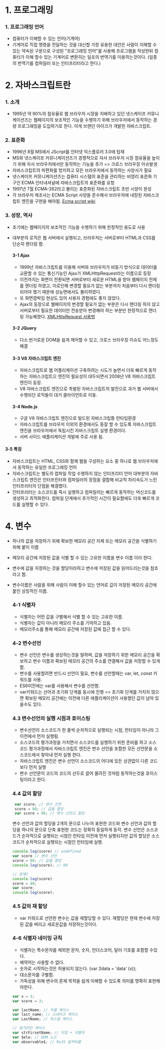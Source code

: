 # 1. 프로그래밍

### 1. 프로그래밍 언어
 - 컴퓨터가 이해할 수 있는 언어(기계어)
 - 기계어로 직접 명령을 전달하는 것을 대신할 가장 유용한 대안은 사람이 이해할 수 있는 약속된 구문으로 구성된 "프로그래밍 언어"를 사용해 프로그램을 작성한뒤 컴퓨터가 이해 할수 있는 기계어로 변환히는 일조의 번역기를 이용하는것이다. (일종의 번역기를 컴파일러 또는 인터프리터라고 한다.)

# 2. 자바스크립트란
 
### 1. 소개
 - 1995년 약 90%의 점유율로 웹 브라우저 시장을 지배하고 있던 넷스케이프 커뮤니케이션즈는 웹페이지의 보조적인 기능을 수행하기 위해 브라우저에서 동작하는 경량 프로그래밍을 도입하기로 한다. 이게 브렌던 아이크가 개발한 자바스크립트.

### 2. 표준화
 - 1996년 8월 MS에서 JScript를 인터넷 익스플로러 3.0에 탑재
 - MS와 넷스케이프 커뮤니케이션즈가 경쟁적으로 자사 브라우저 시장 점유율을 높이기 위해 자사 브라우저에서만 동작하는 기능을 추가
   => 크로스 브라우징 이슈발생
 - 자바스크립트의 파편화를 방지하고 모든 브라우저에서 동작하는 사양서가 필요
 - 넷스케이프 커뮤니케이션즈는 컴퓨터 시스템의 표준을 관리하는 비영리 표준화 기구인 ECMA 인터내셔널에 자바스크립트의 표준화를 요청
 - 1997년 7월 ECMA-262라고 불리는 표준화된 자바스크립트 초반 시양이 완성
 - 각 브라우저 제조사는 ECMA Script 사양을 준수해서 브라우저에 내장된 자바스크립트 엔진을 구현을 해야됨. 
   <a href="https://ko.wikipedia.org/wiki/ECMA%EC%8A%A4%ED%81%AC%EB%A6%BD%ED%8A%B8">Ecma script wiki </a>
### 3. 성장, 역사
 - 초기에는 웹페이지의 보조적인 기능을 수행하기 위해 한정적인 용도로 사용
 - 대부분의 로직은 웹 서버에서 실행되고, 브라우저는 서버로부터 HTML과 CSS를 단순히 랜더링 함.
    #### 3-1 Ajax
   - 1999년 자바스크립트를 이용해 서버와 브라우저가 비동기 방식으로 데이터를 교환할 수 있는 통신기능인 Ajax가 XMLHttpRequest라는 이름으로 등장
   - 이전까지는 화면이 전환되면 서버로부터 새로운 HTML을 받아 웹페이지 전체를 랜더링 하였고, 이로인해 변경할 필요가 없는 부분까지 처음부터 다시 랜더링되어야 했기 때문에 성능면에서도 불리하였다.
   - 또 화면깜박임 현상도 있어 사용자 경험에도 좋지 않았다.
   - Ajax의 등장으로 웹페이지의 변경할 필요가 없는 부분은 다시 랜더링 하지 않고 서버로부터 필요한 데이터만 전송받아 변경해야 하는 부분만 한정적으로 랜더링 가능해졌다.
     <a href="https://developer-talk.tistory.com/842">XMLHttpRequest 사용법</a>

   #### 3-2 JQuery
   - 다소 번거로운 DOM을 쉽게 제어할 수 있고, 크로스 브라우징 이슈도 어느정도 해결
 
   #### 3-3 V8 자바스크립트 엔진
   - 자바스크립트로 웹 어플리케이션 구축하려는 시도가 늘면서 더욱 빠르게 동작하는 자바스크립트으 엔진의 필요성이 대두되면서 2008년 V8 자바스크립트 엔진이 등장.
   - V8 자바스크립트 엔진으로 촉발된 자바스크립트의 발전으로 과거 웹 서버에서 수행되던 로직들이 대거 클라이언트로 이동.
   #### 3-4 Node.js
   - 구글 V8 자바스크립트 엔진으로 빌드된 자바스크립틍 런타임환경
   - 자바스크립트를 브라우저 이외의 환경에서도 동잘 할 수 있도록 자바스크립트 엔진을 브라우저에서 독립시킨 자바스크립트 실행 환경이다.
   - 서버 사이드 애플리케이션 개발에 주로 사용 됨.
  #### 3-5 특징
   - 자바스크립트는 HTML, CSS와 함께 웹을 구성하는 요소 중 하나로 웹 브라우저에서 동작하는 유일한 프로그래밍 언어
   - 자바스크립트는 별도의 컴파일 작업 수행하지 않는 인터프리터 언어 대부분의 자바스크립트 엔진은 인터프린터와 컴파일러의 장점을 결합해 비교적 차리속도가 느린 인터프리터의 단점을 해결했다.
   - 인터프리터는 소스코드를 즉시 실행하고 컴파일러는 빠르게 동작하는 머신코드를 생성하고 최적화한다. 컴파일 단계에서 추가적인 시간이 필요함에도 더욱 빠르게 코드를 실행할 수 있다.


# 4. 변수
 - 하나의 값을 저장하기 위해 확보한 메모리 공간 자체 또는 메모리 공간을 식별하기 위해 붙이 이름
 - 메모리 공간에 저장된 값을 식별 할 수 있는 고유한 이름을 변수 이름 이라 한다. 
 - 변수에 값을 지정하는 것을 할당이라하고 변수에 저장된 값을 읽어드리는것을 참조라고 함.
 - 변수이름은 사람을 위해 사람이 이해 할수 있는 언어로 값이 저장된 메모리 공간에 붙인 상징적인 이름.

   ### 4-1 식별자
     - 식별자는 어떤 값을 구별해서 식별 할 수 있는 고유한 이름.
     - 식별자는 값이 아니라 메모리 주소를 기억하고 있음.
     - 메모리주소를 통해 메모리 공간에 저장된 값에 접근 할 수 있다.
   
   ### 4-2 변수선언
     - 변수 선언은 변수를 생성하는것을 말하며, 값을 저장하기 위한 메모리 공간을 확보하고 변수 이름과 확보된 메모리 공간의 주소를 연결해서 값을 저장할 수 있게 함.
     - 변수를 사용할려면 반드시 선언이 필요, 변수를 선언할때는 var, let, const 키워드를 사용.
     - ES6이전에는 var를 사용해서 변수를 선언함.
     - var키워드는 선어과 초기화 단계를 동시에 진행 => 초기화 단계를 거치치 않으면 확보된 메모리 공간에는 이전에 다른 애플리케이션이 사용했던 값이 남아 있을수도 있다.
   
   ### 4.3 변수선언의 실행 시점과 호이스팅
     - 변수선언이 소스코드가 한 줄씩 순차적으로 실행되는 시점, 런타임이 아니라 그이전에서 먼저 실행됨.
     - 소스코드의 평가과정을 거치면서 소스코드를 실행하기 위한 준비를 하고 소스코드 평가과정에서 자바스크립트 엔진은 변수 선언을 포함한 모든 선언문을 소스코드에서 찾아내 먼저 실행 한다.
     - 자바스크립트 엔진은 변수 선언이 소스코드의 어디에 있든 상관없이 다른 코드보다 먼저 실행
     - 변수 선언문이 코드의 코드의 선두로 끌어 올려진 것처럼 동작하는것을 호이스팅이라고 한다.
   
   ### 4.4 값의 할당
     ```js
      var score; // 변수 선언
      score = 80; // 값을 할당
      var score = 80; // 변수 선언고 할당
    ```
    변수 선언과 값의 할당을 2개의 문으로 나누어 표현한 코드와 변수 선언과 값의 할당을 하나의 문으로 단축 표현한 코드는 정확히 동일하게 동작. 변수 선언은 소스코드가 순자적으로 실행되는 시점인 런타임 이전에 먼저 실행되지만 값의 할당은 소스코드가 순차적으로 실행되는 시점인 런타임에 실행.
      ```js
      console.log(score) // undefined
      var score // 변수 선언
      score = 80; // 값을 할당
      console.log(score); // 80
   
      // 문제)
      console.log(score) 
      score = 80;
      var score;
      console.log(score);
    ```
   
   ### 4.5 값의 재 할당
     - var 키워드로 선언한 변수는 값을 재할당할 수 있다. 재할당은 현재 변수에 저장된 값을 버리고 새로운값을 저장하는것이다.
   
   ### 4-6 식별자 네이밍 규칙
     - 식별자는 특수문자를 제외한 문자, 숫자, 언더스코어, 달러 기호를 포함할 수있다.
     - 예약어는 사용할 수 없다.
     - 숫자로 시작하는것은 허용되지 않는다. (var 2data = 'data' (x));
     - 대소문자를 구별함.
     - 가독성을 위해 변수의 존재 목적을 쉽게 이해할 수 있도록 의미를 명확히 표현해야한다.
     ```js
     var x = 3;
     var score = 3; 
     
     var lastName; // 카멜 케이스
     var last_name; // 스네이크 케이스
     var LastName; // 파스칼 케이스
     
     // 헝가리언 케이스
     var strFirsetName; // 타입 + 식별자
     var $ele; // DOM 노드
     var observable$; // RxJS 옵저버블
    ```

    